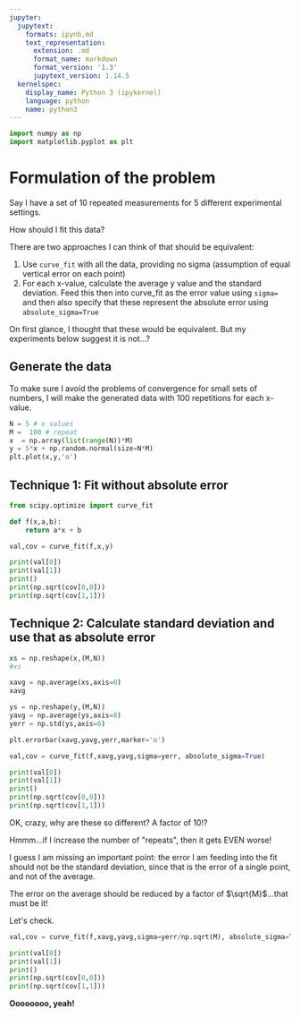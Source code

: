 ```yaml
---
jupyter:
  jupytext:
    formats: ipynb,md
    text_representation:
      extension: .md
      format_name: markdown
      format_version: '1.3'
      jupytext_version: 1.14.5
  kernelspec:
    display_name: Python 3 (ipykernel)
    language: python
    name: python3
---
```


```python
import numpy as np
import matplotlib.pyplot as plt
```

# Formulation  of the problem

Say I have a set of 10 repeated measurements for 5 different experimental settings. 

How should I fit this data?  

There are two  approaches I can think of that should be equivalent:

1. Use `curve_fit` with all the data, providing no sigma (assumption  of equal vertical error on each point)
2. For each x-value, calculate the average y value and the standard deviation. Feed this then into curve_fit as the error value using `sigma=` and then also specify that these represent the absolute error using `absolute_sigma=True`

On first glance, I thought that these would be equivalent. But my experiments below suggest it is not...?


## Generate the data

To make sure I avoid the problems of convergence for small sets of numbers, I will make the generated data with 100 repetitions for each x-value.

```python
N = 5 # x values
M =  100 # repeat
x  = np.array(list(range(N))*M)
y = 5*x + np.random.normal(size=N*M)
plt.plot(x,y,'o')
```

## Technique 1:  Fit without absolute error

```python
from scipy.optimize import curve_fit
```

```python
def f(x,a,b):
    return a*x + b

val,cov = curve_fit(f,x,y)

print(val[0])
print(val[1])
print()
print(np.sqrt(cov[0,0]))
print(np.sqrt(cov[1,1]))
```

##  Technique 2: Calculate standard deviation and use that as absolute error

```python
xs = np.reshape(x,(M,N))
#xs
```

```python
xavg = np.average(xs,axis=0)
xavg
```

```python
ys = np.reshape(y,(M,N))
yavg = np.average(ys,axis=0)
yerr = np.std(ys,axis=0)
```

```python
plt.errorbar(xavg,yavg,yerr,marker='o')
```

```python
val,cov = curve_fit(f,xavg,yavg,sigma=yerr, absolute_sigma=True)

print(val[0])
print(val[1])
print()
print(np.sqrt(cov[0,0]))
print(np.sqrt(cov[1,1]))
```

OK, crazy, why are these so different? A factor of 10!?

Hmmm...if I increase the number of "repeats", then it gets EVEN worse!

I guess I am missing an important point: the error I am feeding into the fit should not be the standard deviation, since that is the error of a single point, and not of the average. 

The error on the average should be reduced by a factor of $\sqrt{M}$...that must be it! 

Let's check.

```python
val,cov = curve_fit(f,xavg,yavg,sigma=yerr/np.sqrt(M), absolute_sigma=True)

print(val[0])
print(val[1])
print()
print(np.sqrt(cov[0,0]))
print(np.sqrt(cov[1,1]))
```

**Oooooooo, yeah!**
